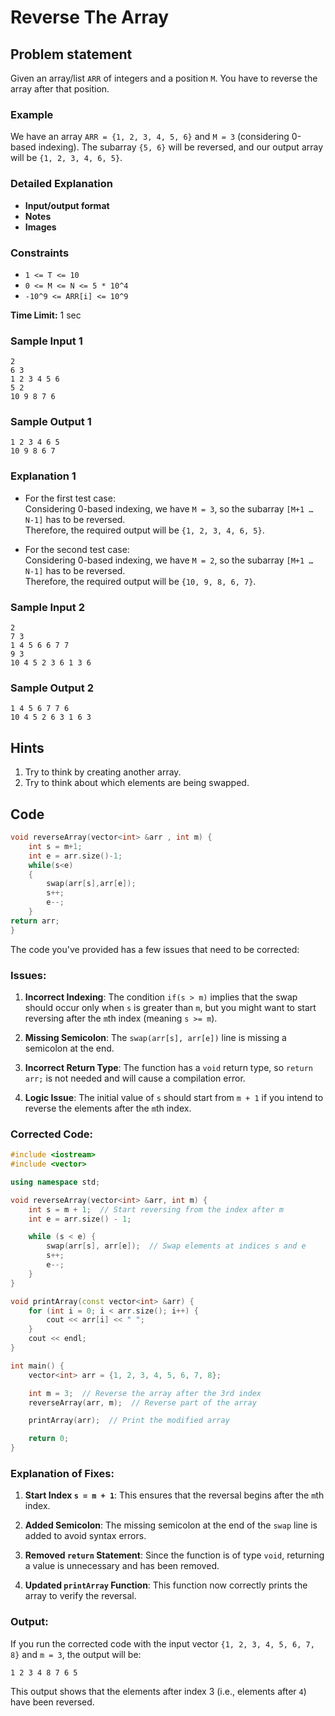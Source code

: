 # Reverse The Array

## Problem statement

Given an array/list `ARR` of integers and a position `M`. You have to reverse the array after that position.

### Example

We have an array `ARR = {1, 2, 3, 4, 5, 6}` and `M = 3` (considering 0-based indexing). The subarray `{5, 6}` will be reversed, and our output array will be `{1, 2, 3, 4, 6, 5}`.

### Detailed Explanation

- **Input/output format**
- **Notes**
- **Images**

### Constraints

- `1 <= T <= 10`
- `0 <= M <= N <= 5 * 10^4`
- `-10^9 <= ARR[i] <= 10^9`

**Time Limit:** 1 sec

### Sample Input 1

```
2
6 3
1 2 3 4 5 6
5 2
10 9 8 7 6
```

### Sample Output 1

```
1 2 3 4 6 5
10 9 8 6 7
```

### Explanation 1

- For the first test case:  
  Considering 0-based indexing, we have `M = 3`, so the subarray `[M+1 … N-1]` has to be reversed.  
  Therefore, the required output will be `{1, 2, 3, 4, 6, 5}`.

- For the second test case:  
  Considering 0-based indexing, we have `M = 2`, so the subarray `[M+1 … N-1]` has to be reversed.  
  Therefore, the required output will be `{10, 9, 8, 6, 7}`.

### Sample Input 2

```
2
7 3
1 4 5 6 6 7 7 
9 3
10 4 5 2 3 6 1 3 6
```

### Sample Output 2

```
1 4 5 6 7 7 6
10 4 5 2 6 3 1 6 3
```

## Hints

1. Try to think by creating another array.
2. Try to think about which elements are being swapped.

## Code
```cpp
void reverseArray(vector<int> &arr , int m) {
    int s = m+1;
    int e = arr.size()-1;
    while(s<e)
    {
        swap(arr[s],arr[e]);
        s++;
        e--;
    }
return arr;    	
}
```
The code you've provided has a few issues that need to be corrected:

### Issues:
1. **Incorrect Indexing**: The condition `if(s > m)` implies that the swap should occur only when `s` is greater than `m`, but you might want to start reversing after the `m`th index (meaning `s >= m`).
  
2. **Missing Semicolon**: The `swap(arr[s], arr[e])` line is missing a semicolon at the end.

3. **Incorrect Return Type**: The function has a `void` return type, so `return arr;` is not needed and will cause a compilation error.

4. **Logic Issue**: The initial value of `s` should start from `m + 1` if you intend to reverse the elements after the `m`th index.

### Corrected Code:

```cpp
#include <iostream>
#include <vector>

using namespace std;

void reverseArray(vector<int> &arr, int m) {
    int s = m + 1;  // Start reversing from the index after m
    int e = arr.size() - 1;

    while (s < e) {
        swap(arr[s], arr[e]);  // Swap elements at indices s and e
        s++;
        e--;
    }
}

void printArray(const vector<int> &arr) {
    for (int i = 0; i < arr.size(); i++) {
        cout << arr[i] << " ";
    }
    cout << endl;
}

int main() {
    vector<int> arr = {1, 2, 3, 4, 5, 6, 7, 8};

    int m = 3;  // Reverse the array after the 3rd index
    reverseArray(arr, m);  // Reverse part of the array

    printArray(arr);  // Print the modified array

    return 0;
}
```

### Explanation of Fixes:
1. **Start Index `s = m + 1`**: This ensures that the reversal begins after the `m`th index.

2. **Added Semicolon**: The missing semicolon at the end of the `swap` line is added to avoid syntax errors.

3. **Removed `return` Statement**: Since the function is of type `void`, returning a value is unnecessary and has been removed.

4. **Updated `printArray` Function**: This function now correctly prints the array to verify the reversal.

### Output:
If you run the corrected code with the input vector `{1, 2, 3, 4, 5, 6, 7, 8}` and `m = 3`, the output will be:

```
1 2 3 4 8 7 6 5 
```

This output shows that the elements after index 3 (i.e., elements after `4`) have been reversed.
